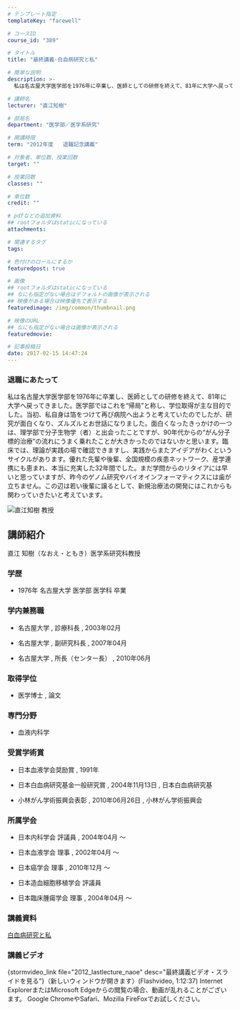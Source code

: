 ```yaml
---
# テンプレート指定
templateKey: "farewell"

# コースID
course_id: "389"

# タイトル
title: "最終講義-白血病研究と私"

# 簡単な説明
description: >-
  私は名古屋大学医学部を1976年に卒業し、医師としての研修を終えて、81年に大学へ戻ってきました。医学部ではこれを“帰局”と称し、学位取得が主な目的でした。当初、私自身は箔をつけて再び病院へ出...

# 講師名
lecturer: "直江知樹"

# 部局名
department: "医学部／医学系研究"

# 開講時限
term: "2012年度	退職記念講義"

# 対象者、単位数、授業回数
target: ""

# 授業回数
classes: ""

# 単位数
credit: ""

# pdfなどの追加資料
## rootフォルダはstaticになっている
attachments: 

# 関連するタグ
tags:

# 色付けのロールにするか
featuredpost: true

# 画像
## rootフォルダはstaticになっている
## なにも指定がない場合はデフォルトの画像が表示される
## 映像がある場合は映像優先で表示する
featuredimage: /img/common/thumbnail.png

# 映像のURL
## なにも指定がない場合は画像が表示される
featuredmovie: 

# 記事投稿日
date: 2017-02-15 14:47:24
---
```


### 退職にあたって


私は名古屋大学医学部を1976年に卒業し、医師としての研修を終えて、81年に大学へ戻ってきました。医学部ではこれを“帰局”と称し、学位取得が主な目的でした。当初、私自身は箔をつけて再び病院へ出ようと考えていたのでしたが、研究が面白くなり、ズルズルとお世話になりました。面白くなったきっかけの一つは、理学部で分子生物学（者）と出会ったことですが、90年代からの“がん分子標的治療”の流れにうまく乗れたことが大きかったのではないかと思います。臨床では、理論が実践の場で確認できますし、実践からまたアイデアがわくというサイクルがあります。優れた先輩や後輩、全国規模の疾患ネットワーク、産学連携にも恵まれ、本当に充実した32年間でした。まだ学問からのリタイアには早いと思っていますが、昨今のゲノム研究やバイオインフォーマティクスには歯が立ちません。この辺は若い後輩に譲るとして、新規治療法の開発にはこれからも関わっていきたいと考えています。


![直江知樹 教授](/files/389/s_H24naoe_facephoto.resize.jpg) 

## 講師紹介


直江 知樹（なおえ・ともき）医学系研究科教授


### 学歴



* 1976年 名古屋大学 医学部 医学科 卒業


### 学内兼務職





* 名古屋大学 , 診療科長 , 2003年02月



* 名古屋大学 , 副研究科長 , 2007年04月



* 名古屋大学 , 所長（センター長） , 2010年06月


### 取得学位



* 医学博士 , 論文


### 専門分野



* 血液内科学


### 受賞学術賞



* 日本血液学会奨励賞 , 1991年

* 日本白血病研究基金一般研究賞 , 2004年11月13日 , 日本白血病研究基

* 小林がん学術振興会表彰 , 2010年06月26日 , 小林がん学術振興会


### 所属学会



* 日本内科学会 評議員 , 2004年04月 〜

* 日本血液学会 理事 , 2002年04月 〜

* 日本癌学会 理事 , 2010年12月 〜

* 日本造血細胞移植学会 評議員

* 日本臨床腫瘍学会 理事 , 2004年04月 〜


### 講義資料


[白血病研究と私](/files/389/H24naoeLL_materials_af.pdf) 


### 講義ビデオ


{stormvideo_link file="2012_lastlecture_naoe" desc="最終講義ビデオ・スライドを見る"}（新しいウィンドウが開きます）(Flashvideo, 1:12:37)
Internet ExplorerまたはMicrosoft Edgeからの閲覧の場合、動画が乱れることがございます。
Google ChromeやSafari、Mozilla FireFoxでお試しください。